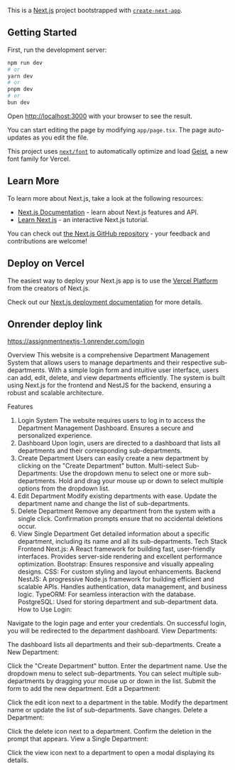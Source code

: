 This is a [Next.js](https://nextjs.org) project bootstrapped with [`create-next-app`](https://nextjs.org/docs/app/api-reference/cli/create-next-app).

## Getting Started

First, run the development server:

```bash
npm run dev
# or
yarn dev
# or
pnpm dev
# or
bun dev
```

Open [http://localhost:3000](http://localhost:3000) with your browser to see the result.

You can start editing the page by modifying `app/page.tsx`. The page auto-updates as you edit the file.

This project uses [`next/font`](https://nextjs.org/docs/app/building-your-application/optimizing/fonts) to automatically optimize and load [Geist](https://vercel.com/font), a new font family for Vercel.

## Learn More

To learn more about Next.js, take a look at the following resources:

- [Next.js Documentation](https://nextjs.org/docs) - learn about Next.js features and API.
- [Learn Next.js](https://nextjs.org/learn) - an interactive Next.js tutorial.

You can check out [the Next.js GitHub repository](https://github.com/vercel/next.js) - your feedback and contributions are welcome!

## Deploy on Vercel

The easiest way to deploy your Next.js app is to use the [Vercel Platform](https://vercel.com/new?utm_medium=default-template&filter=next.js&utm_source=create-next-app&utm_campaign=create-next-app-readme) from the creators of Next.js.

Check out our [Next.js deployment documentation](https://nextjs.org/docs/app/building-your-application/deploying) for more details.


## Onrender deploy link
https://assignmentnextjs-1.onrender.com/login

Overview
This website is a comprehensive Department Management System that allows users to manage departments and their respective sub-departments. With a simple login form and intuitive user interface, users can add, edit, delete, and view departments efficiently. The system is built using Next.js for the frontend and NestJS for the backend, ensuring a robust and scalable architecture.

Features
1. Login System
The website requires users to log in to access the Department Management Dashboard.
Ensures a secure and personalized experience.
2. Dashboard
Upon login, users are directed to a dashboard that lists all departments and their corresponding sub-departments.
3. Create Department
Users can easily create a new department by clicking on the "Create Department" button.
Multi-select Sub-Departments:
Use the dropdown menu to select one or more sub-departments.
Hold and drag your mouse up or down to select multiple options from the dropdown list.
4. Edit Department
Modify existing departments with ease.
Update the department name and change the list of sub-departments.
5. Delete Department
Remove any department from the system with a single click.
Confirmation prompts ensure that no accidental deletions occur.
6. View Single Department
Get detailed information about a specific department, including its name and all its sub-departments.
Tech Stack
Frontend
Next.js: A React framework for building fast, user-friendly interfaces.
Provides server-side rendering and excellent performance optimization.
Bootstrap: Ensures responsive and visually appealing designs.
CSS: For custom styling and layout enhancements.
Backend
NestJS: A progressive Node.js framework for building efficient and scalable APIs.
Handles authentication, data management, and business logic.
TypeORM: For seamless interaction with the database.
PostgreSQL: Used for storing department and sub-department data.
How to Use
Login:

Navigate to the login page and enter your credentials.
On successful login, you will be redirected to the department dashboard.
View Departments:

The dashboard lists all departments and their sub-departments.
Create a New Department:

Click the "Create Department" button.
Enter the department name.
Use the dropdown menu to select sub-departments. You can select multiple sub-departments by dragging your mouse up or down in the list.
Submit the form to add the new department.
Edit a Department:

Click the edit icon next to a department in the table.
Modify the department name or update the list of sub-departments.
Save changes.
Delete a Department:

Click the delete icon next to a department.
Confirm the deletion in the prompt that appears.
View a Single Department:

Click the view icon next to a department to open a modal displaying its details.

